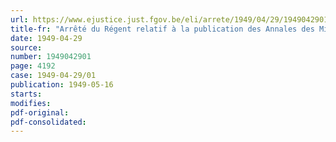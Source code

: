 ```yaml
---
url: https://www.ejustice.just.fgov.be/eli/arrete/1949/04/29/1949042901/justel
title-fr: "Arrêté du Régent relatif à la publication des Annales des Mines"
date: 1949-04-29
source:
number: 1949042901
page: 4192
case: 1949-04-29/01
publication: 1949-05-16
starts:
modifies:
pdf-original:
pdf-consolidated:
---
```


